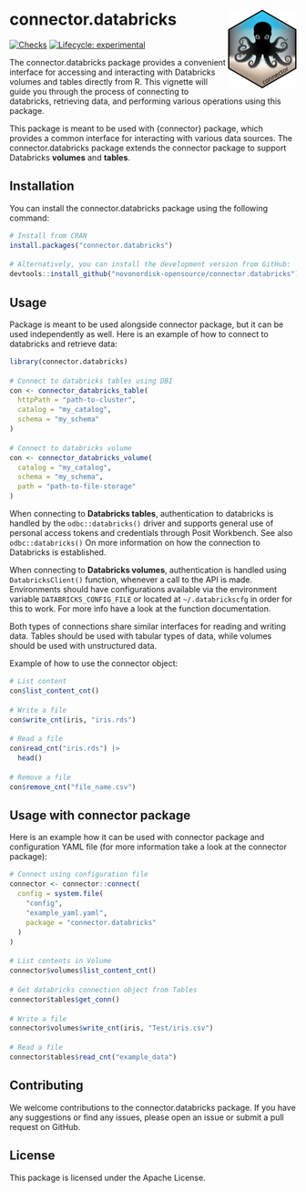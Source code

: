 
<!-- README.md is generated from README.Rmd. Please edit that file -->

# connector.databricks <a href="https://novonordisk-opensource.github.io/connector.databricks"><img src="man/figures/logo.png" align="right" height="138" alt="connector.databricks website" /></a>

<!-- badges: start -->

[![Checks](https://github.com/novonordisk-opensource/connector.databricks/actions/workflows/check_and_co.yaml/badge.svg)](https://github.com/novonordisk-opensource/connector.databricks/actions/workflows/check_and_co.yaml)
[![Lifecycle:
experimental](https://img.shields.io/badge/lifecycle-experimental-orange.svg)](https://lifecycle.r-lib.org/articles/stages.html#experimental)
<!-- badges: end -->

The connector.databricks package provides a convenient interface for
accessing and interacting with Databricks volumes and tables directly
from R. This vignette will guide you through the process of connecting
to databricks, retrieving data, and performing various operations using
this package.

This package is meant to be used with {connector} package, which
provides a common interface for interacting with various data sources.
The connector.databricks package extends the connector package to
support Databricks **volumes** and **tables**.

## Installation

You can install the connector.databricks package using the following
command:

``` r
# Install from CRAN
install.packages("connector.databricks")

# Alternatively, you can install the development version from GitHub:
devtools::install_github("novonordisk-opensource/connector.databricks")
```

## Usage

Package is meant to be used alongside connector package, but it can be
used independently as well. Here is an example of how to connect to
databricks and retrieve data:

``` r
library(connector.databricks)

# Connect to databricks tables using DBI
con <- connector_databricks_table(
  httpPath = "path-to-cluster",
  catalog = "my_catalog",
  schema = "my_schema"
)

# Connect to databricks volume
con <- connector_databricks_volume(
  catalog = "my_catalog",
  schema = "my_schema",
  path = "path-to-file-storage"
)
```

When connecting to **Databricks tables**, authentication to databricks
is handled by the `odbc::databricks()` driver and supports general use
of personal access tokens and credentials through Posit Workbench. See
also `odbc::databricks()` On more information on how the connection to
Databricks is established.

When connecting to **Databricks volumes**, authentication is handled
using `DatabricksClient()` function, whenever a call to the API is made.
Environments should have configurations available via the environment
variable `DATABRICKS_CONFIG_FILE` or located at `~/.databrickscfg` in
order for this to work. For more info have a look at the function
documentation.

Both types of connections share similar interfaces for reading and
writing data. Tables should be used with tabular types of data, while
volumes should be used with unstructured data.

Example of how to use the connector object:

``` r
# List content
con$list_content_cnt()

# Write a file
con$write_cnt(iris, "iris.rds")

# Read a file
con$read_cnt("iris.rds") |>
  head()

# Remove a file
con$remove_cnt("file_name.csv")
```

## Usage with connector package

Here is an example how it can be used with connector package and
configuration YAML file (for more information take a look at the
connector package):

``` r
# Connect using configuration file
connector <- connector::connect(
  config = system.file(
    "config",
    "example_yaml.yaml",
    package = "connector.databricks"
  )
)

# List contents in Volume
connector$volumes$list_content_cnt()

# Get databricks connection object from Tables
connector$tables$get_conn()

# Write a file
connector$volumes$write_cnt(iris, "Test/iris.csv")

# Read a file
connector$tables$read_cnt("example_data")
```

## Contributing

We welcome contributions to the connector.databricks package. If you
have any suggestions or find any issues, please open an issue or submit
a pull request on GitHub.

## License

This package is licensed under the Apache License.
